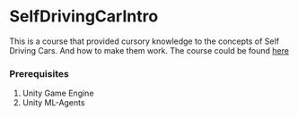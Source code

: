 # SelfDrivingCarIntro

This is a course that provided cursory knowledge to the concepts of Self Driving Cars. And how to make them work. The course could be found [here](https://www.udemy.com/course/self-driving-go-kart-with-unity-ml/)

### Prerequisites
1. Unity Game Engine
2. Unity ML-Agents
